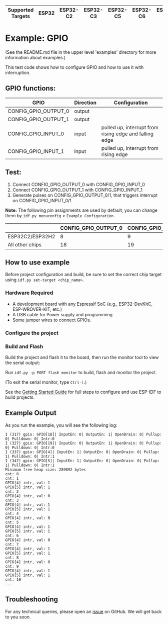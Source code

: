 | Supported Targets | ESP32 | ESP32-C2 | ESP32-C3 | ESP32-C5 | ESP32-C6 | ESP32-H2 | ESP32-P4 | ESP32-S2 | ESP32-S3 |
| ----------------- | ----- | -------- | -------- | -------- | -------- | -------- | -------- | -------- | -------- |

# Example: GPIO

(See the README.md file in the upper level 'examples' directory for more information about examples.)

This test code shows how to configure GPIO and how to use it with interruption.

## GPIO functions:

| GPIO                         | Direction | Configuration                                          |
| ---------------------------- | --------- | ------------------------------------------------------ |
| CONFIG_GPIO_OUTPUT_0         | output    |                                                        |
| CONFIG_GPIO_OUTPUT_1         | output    |                                                        |
| CONFIG_GPIO_INPUT_0          | input     | pulled up, interrupt from rising edge and falling edge |
| CONFIG_GPIO_INPUT_1          | input     | pulled up, interrupt from rising edge                  |

## Test:
 1. Connect CONFIG_GPIO_OUTPUT_0 with CONFIG_GPIO_INPUT_0
 2. Connect CONFIG_GPIO_OUTPUT_1 with CONFIG_GPIO_INPUT_1
 3. Generate pulses on CONFIG_GPIO_OUTPUT_0/1, that triggers interrupt on CONFIG_GPIO_INPUT_0/1

 **Note:** The following pin assignments are used by default, you can change them by `idf.py menuconfig` > `Example Configuration`.

|                        | CONFIG_GPIO_OUTPUT_0 | CONFIG_GPIO_OUTPUT_1 | CONFIG_GPIO_INPUT_0 | CONFIG_GPIO_INPUT_1 |
| ---------------------- | -------------------- | -------------------- | ------------------- | ------------------- |
| ESP32C2/ESP32H2        | 8                    | 9                    | 4                   | 5                   |
| All other chips        | 18                   | 19                   | 4                   | 5                   |

## How to use example

Before project configuration and build, be sure to set the correct chip target using `idf.py set-target <chip_name>`.

### Hardware Required

* A development board with any Espressif SoC (e.g., ESP32-DevKitC, ESP-WROVER-KIT, etc.)
* A USB cable for Power supply and programming
* Some jumper wires to connect GPIOs.

### Configure the project

### Build and Flash

Build the project and flash it to the board, then run the monitor tool to view the serial output:

Run `idf.py -p PORT flash monitor` to build, flash and monitor the project.

(To exit the serial monitor, type ``Ctrl-]``.)

See the [Getting Started Guide](https://docs.espressif.com/projects/esp-idf/en/latest/get-started/index.html) for full steps to configure and use ESP-IDF to build projects.

## Example Output

As you run the example, you will see the following log:

```
I (317) gpio: GPIO[18]| InputEn: 0| OutputEn: 1| OpenDrain: 0| Pullup: 0| Pulldown: 0| Intr:0
I (327) gpio: GPIO[19]| InputEn: 0| OutputEn: 1| OpenDrain: 0| Pullup: 0| Pulldown: 0| Intr:0
I (337) gpio: GPIO[4]| InputEn: 1| OutputEn: 0| OpenDrain: 0| Pullup: 1| Pulldown: 0| Intr:1
I (347) gpio: GPIO[5]| InputEn: 1| OutputEn: 0| OpenDrain: 0| Pullup: 1| Pulldown: 0| Intr:1
Minimum free heap size: 289892 bytes
cnt: 0
cnt: 1
GPIO[4] intr, val: 1
GPIO[5] intr, val: 1
cnt: 2
GPIO[4] intr, val: 0
cnt: 3
GPIO[4] intr, val: 1
GPIO[5] intr, val: 1
cnt: 4
GPIO[4] intr, val: 0
cnt: 5
GPIO[4] intr, val: 1
GPIO[5] intr, val: 1
cnt: 6
GPIO[4] intr, val: 0
cnt: 7
GPIO[4] intr, val: 1
GPIO[5] intr, val: 1
cnt: 8
GPIO[4] intr, val: 0
cnt: 9
GPIO[4] intr, val: 1
GPIO[5] intr, val: 1
cnt: 10
...
```

## Troubleshooting

For any technical queries, please open an [issue](https://github.com/espressif/esp-idf/issues) on GitHub. We will get back to you soon.
